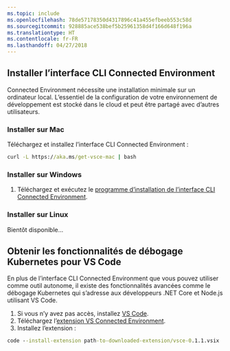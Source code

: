 ```yaml
---
ms.topic: include
ms.openlocfilehash: 78de57178350d4317896c41a455efbeeb553c58d
ms.sourcegitcommit: 928885ace538bef5b25961358d4f166d648f196a
ms.translationtype: HT
ms.contentlocale: fr-FR
ms.lasthandoff: 04/27/2018
---
```

## <a name="install-the-connected-environment-cli"></a>Installer l’interface CLI Connected Environment
Connected Environment nécessite une installation minimale sur un ordinateur local. L’essentiel de la configuration de votre environnement de développement est stocké dans le cloud et peut être partagé avec d’autres utilisateurs.

### <a name="install-on-mac"></a>Installer sur Mac
Téléchargez et installez l’interface CLI Connected Environment :
```cmd
curl -L https://aka.ms/get-vsce-mac | bash
```

### <a name="install-on-windows"></a>Installer sur Windows
1. Téléchargez et exécutez le [programme d’installation de l’interface CLI Connected Environment](https://aka.ms/get-vsce-windows). 

### <a name="install-on-linux"></a>Installer sur Linux
Bientôt disponible...

## <a name="get-kubernetes-debugging-for-vs-code"></a>Obtenir les fonctionnalités de débogage Kubernetes pour VS Code
En plus de l’interface CLI Connected Environment que vous pouvez utiliser comme outil autonome, il existe des fonctionnalités avancées comme le débogage Kubernetes qui s’adresse aux développeurs .NET Core et Node.js utilisant VS Code.

1. Si vous n’y avez pas accès, installez [VS Code](https://code.visualstudio.com/Download).
1. Téléchargez l’[extension VS Connected Environment](https://aka.ms/get-vsce-code).
1. Installez l’extension : 

```cmd
code --install-extension path-to-downloaded-extension/vsce-0.1.1.vsix
```
